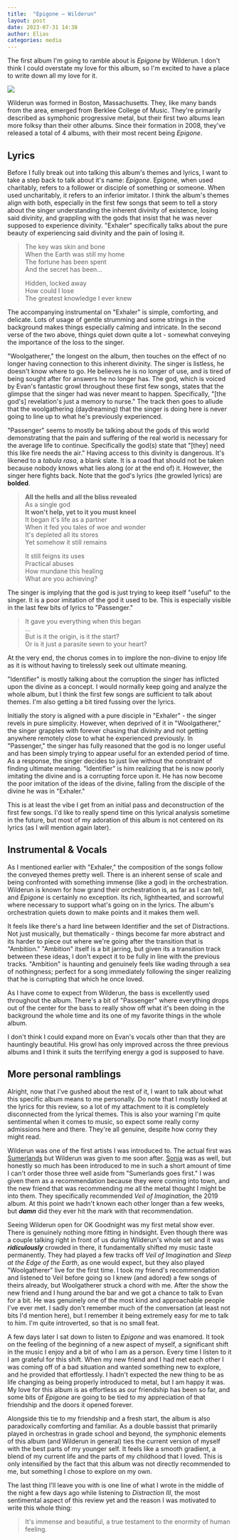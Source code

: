 ```yaml
---
title:  "Epigone — Wilderun"
layout: post
date: 2023-07-31 14:38
author: Elias
categories: media
---
```


The first album I'm going to ramble about is *Epigone* by Wilderun. I don't think I could overstate my love for this album, so I'm excited to have a place to write down all my love for it.

![](https://www.angrymetalguy.com/wp-content/uploads/2022/01/wilderun_epigone-scaled.jpg)

Wilderun was formed in Boston, Massachusetts. They, like many bands from the area, emerged from Berklee College of Music. They're primarily described as symphonic progressive metal, but their first two albums lean more folksy than their other albums. Since their formation in 2008, they've released a total of 4 albums, with their most recent being *Epigone*.

<!--more-->

## Lyrics

Before I fully break out into talking this album's themes and lyrics, I want to take a step back to talk about it's name: *Epigone*. Epigone, when used charitably, refers to a follower or disciple of something or someone. When used uncharitably, it refers to an inferior imitator. I think the album's themes align with both, especially in the first few songs that seem to tell a story about the singer understanding the inherent divinity of existence, losing said divinity, and grappling with the gods that insist that he was never supposed to experience divinity. "Exhaler" specifically talks about the pure beauty of experiencing said divinity and the pain of losing it.


> The key was skin and bone  
> When the Earth was still my home  
> The fortune has been spent  
> And the secret has been...  
>
> Hidden, locked away  
> How could I lose  
> The greatest knowledge I ever knew  

The accompanying instrumental on "Exhaler" is simple, comforting, and delicate. Lots of usage of gentle strumming and some strings in the background makes things especially calming and intricate. In the second verse of the two above, things quiet down quite a lot - somewhat conveying the importance of the loss to the singer.

"Woolgatherer," the longest on the album, then touches on the effect of no longer having connection to this inherent divinity. The singer is listless, he doesn't know where to go. He believes he is no longer of use, and is tired of being sought after for answers he no longer has. The god, which is voiced by Evan's fantastic growl throughout these first few songs, states that the glimpse that the singer had was never meant to happen. Specifically, "[the god's] revelation's just a memory to nurse." The track then goes to allude that the woolgathering (daydreaming) that the singer is doing here is never going to line up to what he's previously experienced.

"Passenger" seems to mostly be talking about the gods of this world demonstrating that the pain and suffering of the real world is necessary for the average life to continue. Specifically the god(s) state that "[they] need this like fire needs the air." Having access to this divinity is dangerous. It's likened to a *tabula rasa*, a blank slate. It is a road that should not be taken because nobody knows what lies along (or at the end of) it. However, the singer here fights back. Note that the god's lyrics (the growled lyrics) are **bolded**.

> **All the hells and all the bliss revealed**  
> As a single god  
> **It won't help, yet to it you must kneel**  
> It began it's life as a partner  
> When it fed you tales of woe and wonder  
> It's depleted all its stores  
> Yet somehow it still remains  
>
> It still feigns its uses  
> Practical abuses  
> How mundane this healing  
> What are you achieving?  

The singer is implying that the god is just trying to keep itself "useful" to the singer. It is a poor imitation of the god it used to be. This is especially visible in the last few bits of lyrics to "Passenger."

> It gave you everything when this began  
> ...  
> But is it the origin, is it the start?  
> Or is it just a parasite sewn to your heart?  

At the very end, the chorus comes in to implore the non-divine to enjoy life as it is without having to tirelessly seek out ultimate meaning.

"Identifier" is mostly talking about the corruption the singer has inflicted upon the divine as a concept. I would normally keep going and analyze the whole album, but I think the first few songs are sufficient to talk about themes. I'm also getting a bit tired fussing over the lyrics.

Initially the story is aligned with a pure disciple in "Exhaler" - the singer revels in pure simplicity. However, when deprived of it in "Woolgatherer," the singer grapples with forever chasing that divinity and not getting anywhere remotely close to what he experienced previously. In "Passenger," the singer has fully reasoned that the god is no longer useful and has been simply trying to appear useful for an extended period of time. As a response, the singer decides to just live without the constraint of finding ultimate meaning. "Identifier" is him realizing that he is now poorly imitating the divine and is a corrupting force upon it. He has now become the poor imitation of the ideas of the divine, falling from the disciple of the divine he was in "Exhaler."

This is at least the vibe I get from an initial pass and deconstruction of the first few songs. I'd like to really spend time on this lyrical analysis sometime in the future, but most of my adoration of this album is not centered on its lyrics (as I will mention again later).

## Instrumental & Vocals

As I mentioned earlier with "Exhaler," the composition of the songs follow the conveyed themes pretty well. There is an inherent sense of scale and being confronted with something immense (like a god) in the orchestration. Wilderun is known for how grand their orchestration is, as far as I can tell, and *Epigone* is certainly no exception. Its rich, lighthearted, and sorrowful where necessary to support what's going on in the lyrics. The album's orchestration quiets down to make points and it makes them well.

It feels like there's a hard line between Identifier and the set of Distractions. Not just musically, but thematically - things become far more abstract and its harder to piece out where we're going after the transition that is "Ambition." "Ambition" itself is a bit jarring, but given its a transition track between these ideas, I don't expect it to be fully in line with the previous tracks. "Ambition" is haunting and genuinely feels like wading through a sea of nothingness; perfect for a song immediately following the singer realizing that he is corrupting that which he once loved.

As I have come to expect from Wilderun, the bass is excellently used throughout the album. There's a bit of "Passenger" where everything drops out of the center for the bass to really show off what it's been doing in the background the whole time and its one of my favorite things in the whole album.

I don't think I could expand more on Evan's vocals other than that they are hauntingly beautiful. His growl has only improved across the three previous albums and I think it suits the terrifying energy a god is supposed to have.

## More personal ramblings

Alright, now that I've gushed about the rest of it, I want to talk about what this specific album means to me personally. Do note that I mostly looked at the lyrics for this review, so a lot of my attachment to it is completely disconnected from the lyrical themes. This is also your warning I'm quite sentimental when it comes to music, so expect some really corny admissions here and there. They're all genuine, despite how corny they might read.

Wilderun was one of the first artists I was introduced to. The actual first was [Sumerlands](https://www.metal-archives.com/bands/Sumerlands/3540416533) but Wilderun was given to me soon after. [Sonja](https://www.metal-archives.com/bands/Sonja/3540471134) was as well, but honestly so much has been introduced to me in such a short amount of time I can't order those three well aside from "Sumerlands goes first." I was given them as a recommendation because they were coming into town, and the new friend that was recommending me all the metal thought I might be into them. They specifically recommended *Veil of Imagination*, the 2019 album. At this point we hadn't known each other longer than a few weeks, but ***damn*** did they ever hit the mark with that recommendation. 

Seeing Wilderun open for OK Goodnight was my first metal show ever. There is genuinely nothing more fitting in hindsight. Even though there was a couple talking right in front of us during Wilderun's whole set and it was ***ridiculously*** crowded in there, it fundamentally shifted my music taste permanently. They had played a few tracks off *Veil of Imagination* and *Sleep at the Edge of the Earth*, as one would expect, but they also played "Woolgatherer" live for the first time. I took my friend's recommendation and listened to Veil before going so I knew (and adored) a few songs of theirs already, but Woolgatherer struck a chord with me. After the show the new friend and I hung around the bar and we got a chance to talk to Evan for a bit. He was genuinely one of the most kind and approachable people I've ever met. I sadly don't remember much of the conversation (at least not bits I'd mention here), but I remember it being extremely easy for me to talk to him. I'm quite introverted, so that is no small feat.

A few days later I sat down to listen to *Epigone* and was enamored. It took on the feeling of the beginning of a new aspect of myself, a significant shift in the music I enjoy and a bit of who I am as a person. Every time I listen to it I am grateful for this shift. When my new friend and I had met each other I was coming off of a bad situation and wanted something new to explore, and he provided that effortlessly. I hadn't expected the new thing to be as life changing as being properly introduced to metal, but I am happy it was. My love for this album is as effortless as our friendship has been so far, and some bits of *Epigone* are going to be tied to my appreciation of that friendship and the doors it opened forever.

Alongside this tie to my friendship and a fresh start, the album is also paradoxically comforting and familiar. As a double bassist that primarily played in orchestras in grade school and beyond, the symphonic elements of this album (and Wilderun in general) ties the current version of myself with the best parts of my younger self. It feels like a smooth gradient, a blend of my current life and the parts of my childhood that I loved. This is only intensified by the fact that this album was not directly recommended to me, but something I chose to explore on my own.

The last thing I'll leave you with is one line of what I wrote in the middle of the night a few days ago while listening to *Distraction III*, the most sentimental aspect of this review yet and the reason I was motivated to write this whole thing:

> It's immense and beautiful, a true testament to the enormity of human feeling.